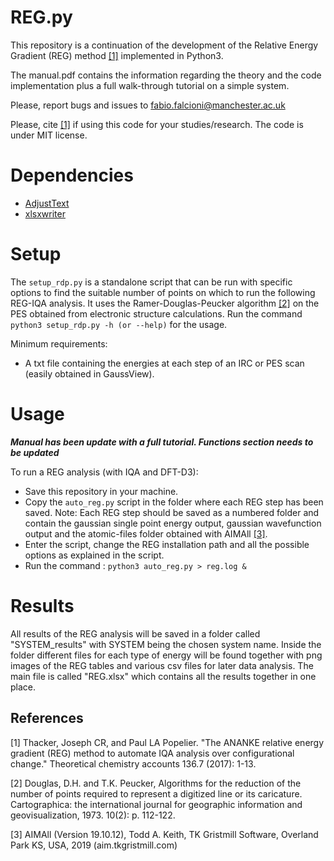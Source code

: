 # REG.py
This repository is a continuation of the development of the Relative Energy Gradient (REG) method [[1]](#1) implemented in Python3.

The manual.pdf contains the information regarding the theory and the code implementation plus a full walk-through tutorial on a simple system.  

Please, report bugs and issues to fabio.falcioni@manchester.ac.uk

Please, cite [[1]](#1) if using this code for your studies/research. The code is under MIT license.
# Dependencies
- [AdjustText](https://github.com/Phlya/adjustText)
- [xlsxwriter](https://github.com/jmcnamara/XlsxWriter)
# Setup
The `setup_rdp.py` is a standalone script that can be run with specific options to find the suitable number of points on which to run the following REG-IQA analysis.
It uses the Ramer-Douglas-Peucker algorithm [[2]](#2) on the PES obtained from electronic structure calculations. 
Run the command
 `python3 setup_rdp.py -h (or --help)`
 for the usage. 
 
Minimum requirements:
 -  A txt file containing the energies at each step of an IRC or PES scan (easily obtained in GaussView).
# Usage
***Manual has been update with a full tutorial. Functions section needs to be updated***

To run a REG analysis (with IQA and DFT-D3):
- Save this repository in your machine.
- Copy the `auto_reg.py` script in the folder where each REG step has been saved. Note: Each REG step should be saved as a numbered folder and contain the gaussian single point energy output, gaussian wavefunction output and the atomic-files folder obtained with AIMAll [[3]](#3). 
- Enter the script, change the REG installation path and all the possible options as explained in the script.
- Run the command : 
`python3 auto_reg.py > reg.log &`
  
# Results
All results of the REG analysis will be saved in a folder called "SYSTEM_results" with SYSTEM being the chosen system name. 
Inside the folder different files for each type of energy will be found together with png images of the REG tables and various csv files for later data analysis.
The main file is called "REG.xlsx" which contains all the results together in one place.

## References
<a id="1">[1]</a> 
Thacker, Joseph CR, and Paul LA Popelier. "The ANANKE relative energy gradient (REG) method to automate IQA analysis over configurational change." Theoretical chemistry accounts 136.7 (2017): 1-13.

<a id="2">[2]</a> 
Douglas, D.H. and T.K. Peucker, Algorithms for the reduction of the number of points required to represent a digitized line or its caricature. Cartographica: the international journal for geographic information and geovisualization, 1973. 10(2): p. 112-122.

<a id="3">[3]</a> 
 AIMAll (Version 19.10.12), Todd A. Keith, TK Gristmill Software, Overland Park KS, USA, 2019 (aim.tkgristmill.com)

